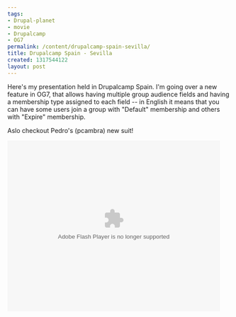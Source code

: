```yaml
--- 
tags: 
- Drupal-planet
- movie
- Drupalcamp
- OG7
permalink: /content/drupalcamp-spain-sevilla/
title: Drupalcamp Spain - Sevilla
created: 1317544122
layout: post
---
```

Here's my presentation held in Drupalcamp Spain. I'm going over a new feature in OG7, that allows having multiple group audience fields and having a membership type assigned to each field -- in English it means that you can have some users join a group with "Default" membership and others with "Expire" membership.

Aslo checkout Pedro's (pcambra) new suit! 

<object width="480" height="386" classid="clsid:d27cdb6e-ae6d-11cf-96b8-444553540000">
  <param name="flashvars" value="vid=17612232&amp;autoplay=false"/>
  <param name="allowfullscreen" value="true"/>
  <param name="allowscriptaccess" value="always"/>
  <param name="src" value="http://www.ustream.tv/flash/viewer.swf"/>
  <embed flashvars="vid=17612232&amp;autoplay=false" width="480" height="386" allowfullscreen="true" allowscriptaccess="always" src="http://www.ustream.tv/flash/viewer.swf" type="application/x-shockwave-flash"></embed>
</object>
